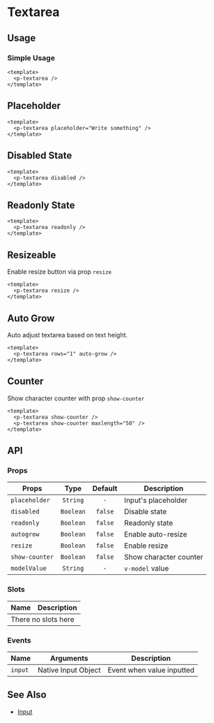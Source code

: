 <script setup>
  import pTextarea from './Textarea.vue'
</script>

# Textarea

## Usage

### Simple Usage

<preview>
  <p-textarea />
</preview>

```vue
<template>
  <p-textarea />
</template>
```

## Placeholder

<preview>
  <p-textarea placeholder="Write something" />
</preview>

```vue
<template>
  <p-textarea placeholder="Write something" />
</template>
```

## Disabled State
<preview>
  <p-textarea disabled />
</preview>

```vue
<template>
  <p-textarea disabled />
</template>
```

## Readonly State
<preview>
  <p-textarea readonly />
</preview>

```vue
<template>
  <p-textarea readonly />
</template>
```

## Resizeable
Enable resize button via prop `resize`

<preview>
  <p-textarea resize />
</preview>

```vue
<template>
  <p-textarea resize />
</template>
```

## Auto Grow

Auto adjust textarea based on text height.

<preview>
  <p-textarea rows="1" auto-grow />
</preview>

```vue
<template>
  <p-textarea rows="1" auto-grow />
</template>
```

## Counter

Show character counter with prop `show-counter`

<preview class="flex-col gap-3">
  <p-textarea show-counter />
  <p-textarea show-counter maxlength="50" />
</preview>

```vue
<template>
  <p-textarea show-counter />
  <p-textarea show-counter maxlength="50" />
</template>
```

## API

### Props

| Props          |   Type    | Default | Description            |
|----------------|:---------:|:-------:|------------------------|
| `placeholder`  | `String`  |   `-`   | Input's placeholder    |
| `disabled`     | `Boolean` | `false` | Disable state          |
| `readonly`     | `Boolean` | `false` | Readonly state         |
| `autogrow`     | `Boolean` | `false` | Enable auto-resize     |
| `resize`       | `Boolean` | `false` | Enable resize          |
| `show-counter` | `Boolean` | `false` | Show character counter |
| `modelValue`   | `String`  |   `-`   | `v-model` value        |

### Slots

<table>
  <thead>
    <tr>
      <th>Name</th>
      <th>Description</th>
    </tr>
  </thead>
  <tbody>
    <tr>
      <td colspan="2" class="text-center">There no slots here</td>
    </tr>
  </tbody>
</table>

### Events

| Name    | Arguments           | Description               |
|---------|---------------------|---------------------------|
| `input` | Native Input Object | Event when value inputted |

## See Also
- [Input](/components/input/index)
